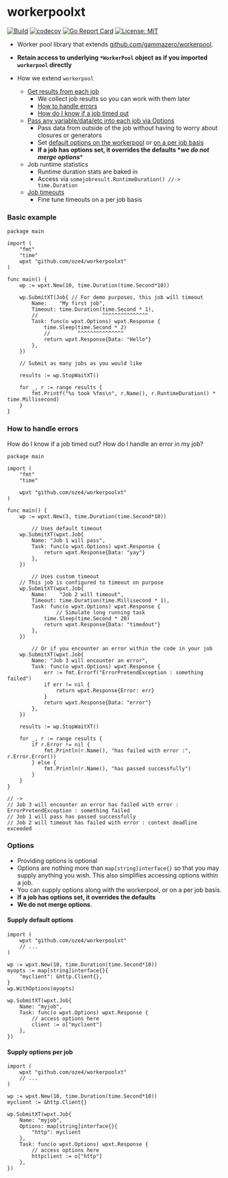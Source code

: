 # workerpoolxt
[![Build](https://github.com/oze4/workerpoolxt/workflows/Build/badge.svg?branch=master)](https://github.com/oze4/workerpoolxt/actions)
[![codecov](https://codecov.io/gh/oze4/workerpoolxt/branch/master/graph/badge.svg)](https://codecov.io/gh/oze4/workerpoolxt)
[![Go Report Card](https://goreportcard.com/badge/github.com/oze4/workerpoolxt)](https://goreportcard.com/report/github.com/oze4/workerpoolxt)
[![License: MIT](https://img.shields.io/badge/License-MIT-blue.svg)](https://github.com/oze4/workerpoolxt/blob/master/LICENSE)

- Worker pool library that extends [github.com/gammazero/workerpool](https://github.com/gammazero/workerpool).

- **Retain access to underlying `*WorkerPool` object as if you imported `workerpool` directly**

- How we extend `workerpool`
  - [Get results from each job](#basic-example)
    - We collect job results so you can work with them later
    - [How to handle errors](#how-to-handle-errors)
    - [How do I know if a job timed out](#how-to-handle-errors)
  - [Pass any variable/data/etc into each job via Options](#options)
    - Pass data from outside of the job without having to worry about closures or generators
    - Set [default options on the workerpool](#supply-default-options) or [on a per job basis](#supply-options-per-job)
    - **If a job has options set, it overrides the defaults \**we do not merge options***\*
  - Job runtime statistics
    - Runtime duration stats are baked in
    - Access via `somejobresult.RuntimeDuration() //-> time.Duration`
  - [Job timeouts](#basic-example)
    - Fine tune timeouts on a per job basis

### Basic example

```golang
package main

import (
	"fmt"
	"time"
	wpxt "github.com/oze4/workerpoolxt"
)

func main() {
	wp := wpxt.New(10, time.Duration(time.Second*10))

	wp.SubmitXT(Job{ // For demo purposes, this job will timeout
		Name:    "My first job",
		Timeout: time.Duration(time.Second * 1),
		//                     ^^^^^^^^^^^^^^^
		Task: func(o wpxt.Options) wpxt.Response {
			time.Sleep(time.Second * 2)
			//         ^^^^^^^^^^^^^^^
			return wpxt.Response{Data: "Hello"}
		},
	})

	// Submit as many jobs as you would like

	results := wp.StopWaitXT()

	for _, r := range results {
		fmt.Printf("%s took %fms\n", r.Name(), r.RuntimeDuration() * time.Millisecond)
	}
}
```

### How to handle errors

How do I know if a job timed out? How do I handle an error in my job?

```golang
package main

import (
	"fmt"
	"time"

	wpxt "github.com/oze4/workerpoolxt"
)

func main() {
	wp := wpxt.New(3, time.Duration(time.Second*10))

        // Uses default timeout
	wp.SubmitXT(wpxt.Job{ 
		Name: "Job 1 will pass",
		Task: func(o wpxt.Options) wpxt.Response {
			return wpxt.Response{Data: "yay"}
		},
	})

        // Uses custom timeout
	// This job is configured to timeout on purpose
	wp.SubmitXT(wpxt.Job{ 
		Name:    "Job 2 will timeout",
		Timeout: time.Duration(time.Millisecond * 1),
		Task: func(o wpxt.Options) wpxt.Response {
		        // Simulate long running task
			time.Sleep(time.Second * 20) 
			return wpxt.Response{Data: "timedout"}
		},
	})

        // Or if you encounter an error within the code in your job
	wp.SubmitXT(wpxt.Job{ 
		Name: "Job 3 will encounter an error",
		Task: func(o wpxt.Options) wpxt.Response {
			err := fmt.Errorf("ErrorPretendException : something failed")
			if err != nil {
				return wpxt.Response{Error: err}
			}
			return wpxt.Response{Data: "error"}
		},
	})

	results := wp.StopWaitXT()

	for _, r := range results {
		if r.Error != nil {
			fmt.Println(r.Name(), "has failed with error :", r.Error.Error())
		} else {
			fmt.Println(r.Name(), "has passed successfully")
		}
	}
}

// ->
// Job 3 will encounter an error has failed with error : ErrorPretendException : something failed
// Job 1 will pass has passed successfully
// Job 2 will timeout has failed with error : context deadline exceeded
```

### Options

 - Providing options is optional
 - Options are nothing more than `map[string]interface{}` so that you may supply anything you wish. This also simplifies accessing options within a job.
 - You can supply options along with the workerpool, or on a per job basis. 
 - **If a job has options set, it overrides the defaults**
 - **We do not merge options**.

#### Supply default options

```golang
import (
    wpxt "github.com/oze4/workerpoolxt"
    // ...
)

wp := wpxt.New(10, time.Duration(time.Second*10))
myopts := map[string]interface{}{
    "myclient": &http.Client{},
}
wp.WithOptions(myopts)

wp.SubmitXT(wpxt.Job{
    Name: "myjob",
    Task: func(o wpxt.Options) wpxt.Response {
        // access options here
        client := o["myclient"]
    }, 
})
```

#### Supply options per job

```golang
import (
    wpxt "github.com/oze4/workerpoolxt"
    // ...
)

wp := wpxt.New(10, time.Duration(time.Second*10))
myclient := &http.Client{}

wp.SubmitXT(wpxt.Job{
    Name: "myjob",
    Options: map[string]interface{}{
        "http": myclient 
    },
    Task: func(o wpxt.Options) wpxt.Response {
        // access options here
        httpclient := o["http"]
    }, 
})
```
